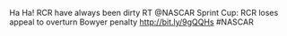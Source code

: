 <!--
id: 1215204411
link: http://kevinisom.info/post/1215204411/ha-ha-rcr-have-always-been-dirty-rt-nascar
slug: ha-ha-rcr-have-always-been-dirty-rt-nascar
date: Fri Oct 01 2010 00:44:16 GMT+1300 (NZDT)
raw: {"blog_name":"kevinisom","id":1215204411,"post_url":"http://kevinisom.info/post/1215204411/ha-ha-rcr-have-always-been-dirty-rt-nascar","slug":"ha-ha-rcr-have-always-been-dirty-rt-nascar","type":"text","date":"2010-09-30 11:44:16 GMT","timestamp":1285847056,"state":"published","format":"html","reblog_key":"ZbY90ajc","tags":[],"short_url":"http://tmblr.co/Zw68Yy18Remx","highlighted":[],"feed_item":"http://twitter.com/kev_nz/statuses/25930470527","from_feed_id":"650289","note_count":0,"title":null,"body":"<p>Ha Ha! RCR have always been dirty RT @NASCAR Sprint Cup: RCR loses appeal to overturn Bowyer penalty <a href=\"http://bit.ly/9gQQHs\" target=\"_blank\">http://bit.ly/9gQQHs</a> #NASCAR</p>"}
publish: 2010-10-01
tags: 
title: null
-->


Ha Ha! RCR have always been dirty RT @NASCAR Sprint Cup: RCR loses
appeal to overturn Bowyer penalty <http://bit.ly/9gQQHs> \#NASCAR


